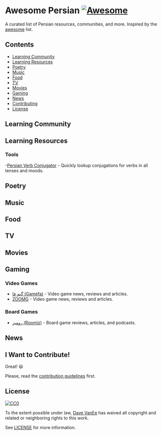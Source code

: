 # Awesome Persian [![Awesome](https://cdn.rawgit.com/sindresorhus/awesome/d7305f38d29fed78fa85652e3a63e154dd8e8829/media/badge.svg)](https://github.com/sindresorhus/awesome)

A curated list of Persian resources, communities, and more. Inspired by the [awesome](https://github.com/sindresorhus/awesome?1) list.

## Contents

- [Learning Community](#learning-community)
- [Learning Resources](#learning-resources)
- [Poetry](#poetry)
- [Music](#music)
- [Food](#food)
- [TV](#tv)
- [Movies](#movies)
- [Gaming](#gaming)
- [News](#news)
- [Contributing](#i-want-to-contribute)
- [License](#license)

## Learning Community

## Learning Resources

### Tools

-[Persian Verb Conjugator](http://www.jahanshiri.ir/pvc/en/) - Quickly lookup conjugations for verbs in all tenses and moods.

## Poetry

## Music

## Food

## TV

## Movies

## Gaming

### Video Games

- [گیم فا (Gamefa)](https://gamefa.com/) - Video game news, reviews and articles.
- [ZOOMG](https://www.zoomg.ir/) - Video game news, reviews and articles.

### Board Games

- [رومیز (Roomiz)](http://roomizgames.ir/) - Board game reviews, articles, and podcasts.

## News

## I Want to Contribute!

Great! :smiley:

Please, read the [contribution guidelines](CONTRIBUTING.md) first.

## License

[![CC0](http://i.creativecommons.org/p/zero/1.0/88x31.png)](http://creativecommons.org/publicdomain/zero/1.0/)

To the extent possible under law, [Dave VanEe](https://twitter.com/davevanee) has waived all copyright and related or neighboring rights to this work.

See [LICENSE](LICENSE.md) for more information.
